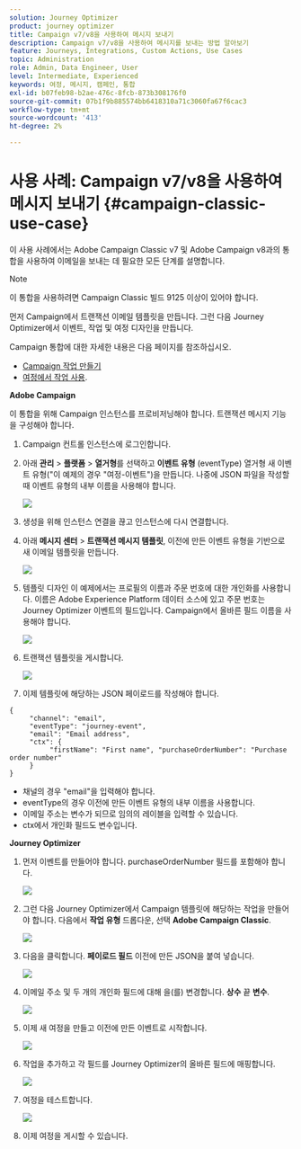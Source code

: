 ```yaml
---
solution: Journey Optimizer
product: journey optimizer
title: Campaign v7/v8을 사용하여 메시지 보내기
description: Campaign v7/v8을 사용하여 메시지를 보내는 방법 알아보기
feature: Journeys, Integrations, Custom Actions, Use Cases
topic: Administration
role: Admin, Data Engineer, User
level: Intermediate, Experienced
keywords: 여정, 메시지, 캠페인, 통합
exl-id: b07feb98-b2ae-476c-8fcb-873b308176f0
source-git-commit: 07b1f9b885574bb6418310a71c3060fa67f6cac3
workflow-type: tm+mt
source-wordcount: '413'
ht-degree: 2%

---
```


# 사용 사례: Campaign v7/v8을 사용하여 메시지 보내기 {#campaign-classic-use-case}

이 사용 사례에서는 Adobe Campaign Classic v7 및 Adobe Campaign v8과의 통합을 사용하여 이메일을 보내는 데 필요한 모든 단계를 설명합니다.

>[!NOTE]
>
>이 통합을 사용하려면 Campaign Classic 빌드 9125 이상이 있어야 합니다.

먼저 Campaign에서 트랜잭션 이메일 템플릿을 만듭니다. 그런 다음 Journey Optimizer에서 이벤트, 작업 및 여정 디자인을 만듭니다.

Campaign 통합에 대한 자세한 내용은 다음 페이지를 참조하십시오.

* [Campaign 작업 만들기](../action/acc-action.md)
* [여정에서 작업 사용](../building-journeys/using-adobe-campaign-classic.md).

**Adobe Campaign**

이 통합을 위해 Campaign 인스턴스를 프로비저닝해야 합니다. 트랜잭션 메시지 기능을 구성해야 합니다.

1. Campaign 컨트롤 인스턴스에 로그인합니다.

1. 아래 **관리** > **플랫폼** > **열거형**&#x200B;를 선택하고 **이벤트 유형** (eventType) 열거형 새 이벤트 유형(&quot;이 예제의 경우 &quot;여정-이벤트&quot;)을 만듭니다. 나중에 JSON 파일을 작성할 때 이벤트 유형의 내부 이름을 사용해야 합니다.

   ![](assets/accintegration-uc-1.png)

1. 생성을 위해 인스턴스 연결을 끊고 인스턴스에 다시 연결합니다.

1. 아래 **메시지 센터** > **트랜잭션 메시지 템플릿**, 이전에 만든 이벤트 유형을 기반으로 새 이메일 템플릿을 만듭니다.

   ![](assets/accintegration-uc-2.png)

1. 템플릿 디자인 이 예제에서는 프로필의 이름과 주문 번호에 대한 개인화를 사용합니다. 이름은 Adobe Experience Platform 데이터 소스에 있고 주문 번호는 Journey Optimizer 이벤트의 필드입니다. Campaign에서 올바른 필드 이름을 사용해야 합니다.

   ![](assets/accintegration-uc-3.png)

1. 트랜잭션 템플릿을 게시합니다.

   ![](assets/accintegration-uc-4.png)

1. 이제 템플릿에 해당하는 JSON 페이로드를 작성해야 합니다.

```
{
     "channel": "email",
     "eventType": "journey-event",
     "email": "Email address",
     "ctx": {
          "firstName": "First name", "purchaseOrderNumber": "Purchase order number"
     }
}
```

* 채널의 경우 &quot;email&quot;을 입력해야 합니다.
* eventType의 경우 이전에 만든 이벤트 유형의 내부 이름을 사용합니다.
* 이메일 주소는 변수가 되므로 임의의 레이블을 입력할 수 있습니다.
* ctx에서 개인화 필드도 변수입니다.

**Journey Optimizer**

1. 먼저 이벤트를 만들어야 합니다. purchaseOrderNumber 필드를 포함해야 합니다.

   ![](assets/accintegration-uc-5.png)

1. 그런 다음 Journey Optimizer에서 Campaign 템플릿에 해당하는 작업을 만들어야 합니다. 다음에서 **작업 유형** 드롭다운, 선택 **Adobe Campaign Classic**.

   ![](assets/accintegration-uc-6.png)

1. 다음을 클릭합니다. **페이로드 필드** 이전에 만든 JSON을 붙여 넣습니다.

   ![](assets/accintegration-uc-7.png)

1. 이메일 주소 및 두 개의 개인화 필드에 대해 을(를) 변경합니다. **상수** 끝 **변수**.

   ![](assets/accintegration-uc-8.png)

1. 이제 새 여정을 만들고 이전에 만든 이벤트로 시작합니다.

   ![](assets/accintegration-uc-9.png)

1. 작업을 추가하고 각 필드를 Journey Optimizer의 올바른 필드에 매핑합니다.

   ![](assets/accintegration-uc-10.png)

1. 여정을 테스트합니다.

   ![](assets/accintegration-uc-11.png)

1. 이제 여정을 게시할 수 있습니다.
